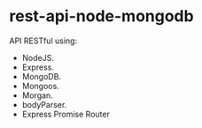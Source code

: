 # rest-api-node-mongodb
API RESTful using:
- NodeJS.
- Express.
- MongoDB.
- Mongoos.
- Morgan.
- bodyParser.
- Express Promise Router
